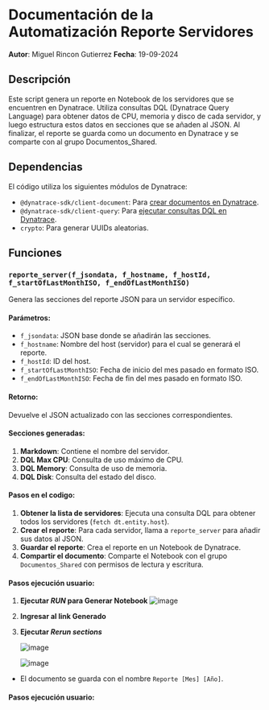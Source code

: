 # Documentación de la Automatización Reporte Servidores
**Autor**: Miguel Rincon Gutierrez
**Fecha**: 19-09-2024

## Descripción

Este script genera un reporte en Notebook de los servidores que se encuentren en Dynatrace. Utiliza consultas DQL (Dynatrace Query Language) para obtener datos de CPU, memoria y disco de cada servidor, y luego estructura estos datos en secciones que se añaden al JSON. Al finalizar, el reporte se guarda como un documento en Dynatrace y se comparte con al grupo Documentos_Shared.

## Dependencias

El código utiliza los siguientes módulos de Dynatrace:
- `@dynatrace-sdk/client-document`: Para [crear documentos en Dynatrace](https://developer.dynatrace.com/develop/sdks/client-document/#documentsclient).
- `@dynatrace-sdk/client-query`: Para [ejecutar consultas DQL en Dynatrace](https://developer.dynatrace.com/develop/sdks/client-query/).
- `crypto`: Para generar UUIDs aleatorias.

## Funciones

### `reporte_server(f_jsondata, f_hostname, f_hostId, f_startOfLastMonthISO, f_endOfLastMonthISO)`

Genera las secciones del reporte JSON para un servidor específico.

#### Parámetros:
- `f_jsondata`: JSON base donde se añadirán las secciones.
- `f_hostname`: Nombre del host (servidor) para el cual se generará el reporte.
- `f_hostId`: ID del host.
- `f_startOfLastMonthISO`: Fecha de inicio del mes pasado en formato ISO.
- `f_endOfLastMonthISO`: Fecha de fin del mes pasado en formato ISO.

#### Retorno:
Devuelve el JSON actualizado con las secciones correspondientes.

#### Secciones generadas:
1. **Markdown**: Contiene el nombre del servidor.
2. **DQL Max CPU**: Consulta de uso máximo de CPU.
3. **DQL Memory**: Consulta de uso de memoria.
4. **DQL Disk**: Consulta del estado del disco.

#### Pasos en el codigo:
1. **Obtener la lista de servidores**: Ejecuta una consulta DQL para obtener todos los servidores (`fetch dt.entity.host`).
2. **Crear el reporte**: Para cada servidor, llama a `reporte_server` para añadir sus datos al JSON.
3. **Guardar el reporte**: Crea el reporte en un Notebook de Dynatrace.
4. **Compartir el documento**: Comparte el Notebook con el grupo `Documentos_Shared` con permisos de lectura y escritura.

#### Pasos ejecución usuario:
1. **Ejecutar *RUN* para Generar Notebook**
  ![image](https://github.com/user-attachments/assets/fe5727d1-5bdb-4a70-b387-a25979ada4e3)
3. **Ingresar al link Generado**
2. **Ejecutar *Rerun sections***
   
   ![image](https://github.com/user-attachments/assets/273ba794-549b-42bd-8cb8-ecc01de0c8f8)

   ![image](https://github.com/user-attachments/assets/382dd65e-90da-4782-b574-d64a46fb2086)




- El documento se guarda con el nombre `Reporte [Mes] [Año]`.

#### Pasos ejecución usuario:

